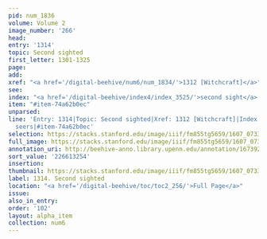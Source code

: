 ```yaml
---
pid: num_1836
volume: Volume 2
image_number: '266'
head:
entry: '1314'
topic: Second sighted
first_letter: 1301-1325
page:
add:
xref: "<a href='/digital-beehive/num6/num_1834/'>1312 [Witchcraft]</a>"
see:
index: "<a href='/digital-beehive/index4/index_3525/'>second sight</a>|<a href='/digital-beehive/index4/index_3542/'>seers</a>"
item: "#item-74a62b0ec"
unparsed:
line: 'Entry: 1314|Topic: Second sighted|Xref: 1312 [Witchcraft]|Index: second sight|Index:
  seers|#item-74a62b0ec'
selection: https://stacks.stanford.edu/image/iiif/fm855tg5659/1607_0733/927,3254,2821,1007/full/0/default.jpg
full_image: https://stacks.stanford.edu/image/iiif/fm855tg5659/1607_0733/full/full/0/default.jpg
annotation_uri: http://beehive-anno.library.upenn.edu/annotation/1673929424560
sort_value: '226613254'
insertion:
thumbnail: https://stacks.stanford.edu/image/iiif/fm855tg5659/1607_0733/927,3254,600,180/250,/0/default.jpg
label: 1314. Second sighted
location: "<a href='/digital-beehive/toc/toc2_256/'>Full Page</a>"
issue:
also_in_entry:
order: '102'
layout: alpha_item
collection: num6
---
```

